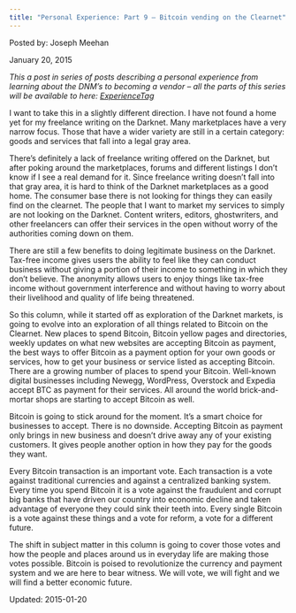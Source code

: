 ```yaml
---
title: "Personal Experience: Part 9 – Bitcoin vending on the Clearnet"
---
```


Posted by: Joseph Meehan 

<span>January 20, 2015</span>
    

<p><em>This a post in series of posts describing a personal experience from learning about the DNM’s to becoming a vendor – all the parts of this series will be available to here: <a href="#">ExperienceTag</a></em></p>
<p>I want to take this in a slightly different direction. I have not found a home yet for my freelance writing on the Darknet. Many marketplaces have a very narrow focus. Those that have a wider variety are still in a certain category: goods and services that fall into a legal gray area.</p>
<p>There&#8217;s definitely a lack of freelance writing offered on the Darknet, but after poking around the marketplaces, forums and different listings I don&#8217;t know if I see a real demand for it. Since freelance writing doesn’t fall into that gray area, it is hard to think of the Darknet marketplaces as a good home. The consumer base there is not looking for things they can easily find on the clearnet. The people that I want to market my services to simply are not looking on the Darknet. Content writers, editors, ghostwriters, and other freelancers can offer their services in the open without worry of the authorities coming down on them.</p>
<p>There are still a few benefits to doing legitimate business on the Darknet. Tax-free income gives users the ability to feel like they can conduct business without giving a portion of their income to something in which they don’t believe. The anonymity allows users to enjoy things like tax-free income without government interference and without having to worry about their livelihood and quality of life being threatened.</p>
<p>So this column, while it started off as exploration of the Darknet markets, is going to evolve into an exploration of all things related to Bitcoin on the Clearnet. New places to spend Bitcoin, Bitcoin yellow pages and directories, weekly updates on what new websites are accepting Bitcoin as payment, the best ways to offer Bitcoin as a payment option for your own goods or services, how to get your business or service listed as accepting Bitcoin. There are a growing number of places to spend your Bitcoin. Well-known digital businesses including Newegg, WordPress, Overstock and Expedia accept BTC as payment for their services. All around the world brick-and-mortar shops are starting to accept Bitcoin as well.</p>
<p>Bitcoin is going to stick around for the moment. It’s a smart choice for businesses to accept. There is no downside. Accepting Bitcoin as payment only brings in new business and doesn’t drive away any of your existing customers. It gives people another option in how they pay for the goods they want.</p>
<p>Every Bitcoin transaction is an important vote. Each transaction is a vote against traditional currencies and against a centralized banking system. Every time you spend Bitcoin it is a vote against the fraudulent and corrupt big banks that have driven our country into economic decline and taken advantage of everyone they could sink their teeth into. Every single Bitcoin is a vote against these things and a vote for reform, a vote for a different future.</p>
<p>The shift in subject matter in this column is going to cover those votes and how the people and places around us in everyday life are making those votes possible. Bitcoin is poised to revolutionize the currency and payment system and we are here to bear witness. We will vote, we will fight and we will find a better economic future.</p>

Updated: 2015-01-20
    

